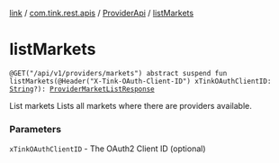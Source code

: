 [link](../../index.md) / [com.tink.rest.apis](../index.md) / [ProviderApi](index.md) / [listMarkets](./list-markets.md)

# listMarkets

`@GET("/api/v1/providers/markets") abstract suspend fun listMarkets(@Header("X-Tink-OAuth-Client-ID") xTinkOAuthClientID: `[`String`](https://kotlinlang.org/api/latest/jvm/stdlib/kotlin/-string/index.html)`?): `[`ProviderMarketListResponse`](../../com.tink.rest.models/-provider-market-list-response/index.md)

List markets
Lists all markets where there are providers available.

### Parameters

`xTinkOAuthClientID` - The OAuth2 Client ID (optional)